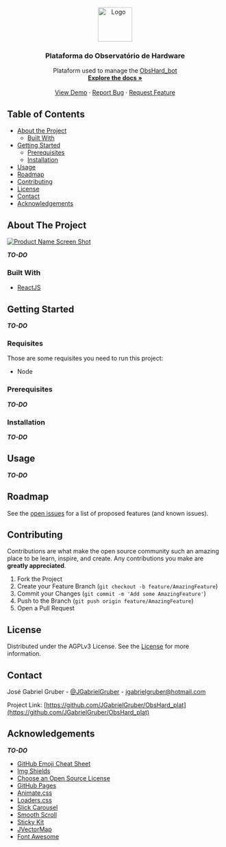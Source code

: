 <!-- TEMPLATE AUTHOR
*** https://github.com/othneildrew/Best-README-Template
--->

<!-- PROJECT SHIELDS -->
<!--
*** I'm using markdown "reference style" links for readability.
*** Reference links are enclosed in brackets [ ] instead of parentheses ( ).
*** See the bottom of this document for the declaration of the reference variables
*** for contributors-url, forks-url, etc. This is an optional, concise syntax you may use.
*** https://www.markdownguide.org/basic-syntax/#reference-style-links
-->


<!-- PROJECT LOGO -->
<br />
<p align="center">
  <a href="https://github.com/JGabrielGruber/ObsHard_bot/">
    <img src="images/logo.png" alt="Logo" height="80">
  </a>

  <h3 align="center">Plataforma do Observatório de Hardware</h3>

  <p align="center">
    Plataform used to manage the <a href="https://github.com/JGabrielGruber/ObsHard_bot">ObsHard_bot</a>
    <br />
    <a href="https://github.com/JGabrielGruber/ObsHard_plat"><strong>Explore the docs »</strong></a>
    <br />
    <br />
    <a href="https://github.com/JGabrielGruber/ObsHard_plat">View Demo</a>
    ·
    <a href="https://github.com/JGabrielGruber/ObsHard_plat/issues">Report Bug</a>
    ·
    <a href="https://github.com/JGabrielGruber/ObsHard_plat/issues">Request Feature</a>
  </p>
</p>



<!-- TABLE OF CONTENTS -->
## Table of Contents

* [About the Project](#about-the-project)
  * [Built With](#built-with)
* [Getting Started](#getting-started)
  * [Prerequisites](#prerequisites)
  * [Installation](#installation)
* [Usage](#usage)
* [Roadmap](#roadmap)
* [Contributing](#contributing)
* [License](#license)
* [Contact](#contact)
* [Acknowledgements](#acknowledgements)



<!-- ABOUT THE PROJECT -->
## About The Project

[![Product Name Screen Shot][product-screenshot]](https://example.com)

**_TO-DO_**

### Built With
<!-- This section should list any major frameworks that you built your project using. Leave any add-ons/plugins for the acknowledgements section. Here are a few examples.-->
* [ReactJS](https://reactjs.org)



<!-- GETTING STARTED -->
## Getting Started

**_TO-DO_**

### Requisites

Those are some requisites you need to run this project:
* Node

### Prerequisites

**_TO-DO_**

### Installation

**_TO-DO_**



<!-- USAGE EXAMPLES -->
## Usage

**_TO-DO_**


<!-- ROADMAP -->
## Roadmap

See the [open issues](https://github.com/JGabrielGruber/ObsHard_bot/issues) for a list of proposed features (and known issues).



<!-- CONTRIBUTING -->
## Contributing

Contributions are what make the open source community such an amazing place to be learn, inspire, and create. Any contributions you make are **greatly appreciated**.

1. Fork the Project
2. Create your Feature Branch (`git checkout -b feature/AmazingFeature`)
3. Commit your Changes (`git commit -m 'Add some AmazingFeature'`)
4. Push to the Branch (`git push origin feature/AmazingFeature`)
5. Open a Pull Request



<!-- LICENSE -->
## License

Distributed under the AGPLv3 License. See the [License](LICENSE) for more information.



<!-- CONTACT -->
## Contact

José Gabriel Gruber - [@JGabrielGruber](https://twitter.com/JGabrielGruber) - jgabrielgruber@hotmail.com

Project Link: [https://github.com/JGabrielGruber/ObsHard_plat](https://github.com/JGabrielGruber/ObsHard_plat)



<!-- ACKNOWLEDGEMENTS -->
## Acknowledgements

**_TO-DO_**

* [GitHub Emoji Cheat Sheet](https://www.webpagefx.com/tools/emoji-cheat-sheet)
* [Img Shields](https://shields.io)
* [Choose an Open Source License](https://choosealicense.com)
* [GitHub Pages](https://pages.github.com)
* [Animate.css](https://daneden.github.io/animate.css)
* [Loaders.css](https://connoratherton.com/loaders)
* [Slick Carousel](https://kenwheeler.github.io/slick)
* [Smooth Scroll](https://github.com/cferdinandi/smooth-scroll)
* [Sticky Kit](http://leafo.net/sticky-kit)
* [JVectorMap](http://jvectormap.com)
* [Font Awesome](https://fontawesome.com)





<!-- MARKDOWN LINKS & IMAGES -->
<!-- https://www.markdownguide.org/basic-syntax/#reference-style-links -->
[contributors-shield]: https://img.shields.io/github/contributors/othneildrew/Best-README-Template.svg?style=flat-square
[contributors-url]: https://github.com/JGabrielGruber/ObsHard_plat/graphs/contributors
[forks-shield]: https://img.shields.io/github/forks/othneildrew/Best-README-Template.svg?style=flat-square
[forks-url]: https://github.com/JGabrielGruber/ObsHard_plat/network/members
[stars-shield]: https://img.shields.io/github/stars/othneildrew/Best-README-Template.svg?style=flat-square
[stars-url]: https://github.com/JGabrielGruber/ObsHard_plat/stargazers
[issues-shield]: https://img.shields.io/github/issues/othneildrew/Best-README-Template.svg?style=flat-square
[issues-url]: https://github.com/JGabrielGruber/ObsHard_plat/issues
[license-shield]: https://img.shields.io/github/license/othneildrew/Best-README-Template.svg?style=flat-square
[license-url]: https://github.com/JGabrielGruber/ObsHard_plat/blob/master/LICENSE
[linkedin-shield]: https://img.shields.io/badge/-LinkedIn-black.svg?style=flat-square&logo=linkedin&colorB=555
[linkedin-url]: https://linkedin.com/in/jgabrielgruber
[product-screenshot]: images/screenshot.png
